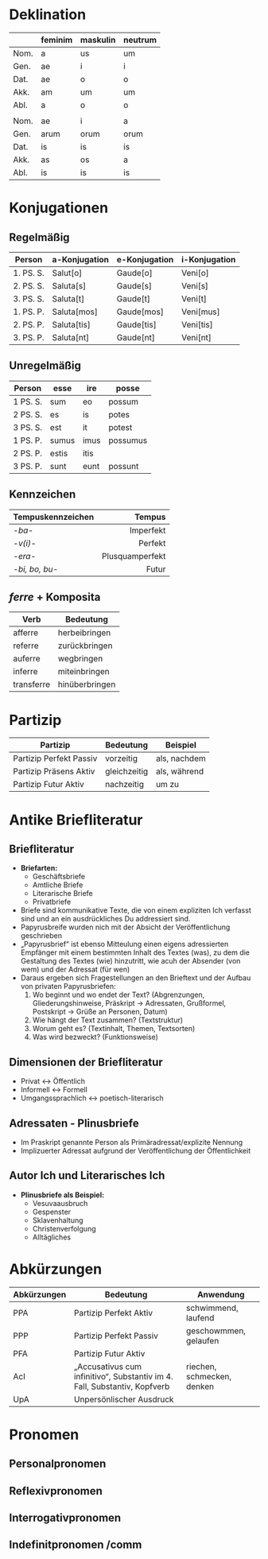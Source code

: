 # Deklination
| |feminim|maskulin|neutrum|
|-|-|-|-|
|Nom.|a|us|um|
|Gen.|ae|i|i|
|Dat.|ae|o|o|
|Akk.|am|um|um|
|Abl.|a|o|o|
|||
|Nom.|ae|i|a|
|Gen.|arum|orum|orum|
|Dat.|is|is|is|
|Akk.|as|os|a|
|Abl.|is|is|is|
# Konjugationen
## Regelmäßig
|Person|a-Konjugation|e-Konjugation|i-Konjugation|
|-|-|-|-|
|1. PS. S.|Salut\[o\]|Gaude\[o\]|Veni\[o\]|
|2. PS. S.|Saluta\[s\]|Gaude\[s\]|Veni\[s\]|
|3. PS. S.|Saluta\[t\]|Gaude\[t\]|Veni\[t\]|
|1. PS. P.|Saluta\[mos\]|Gaude\[mos\]|Veni\[mus\]|
|2. PS. P.|Saluta\[tis\]|Gaude\[tis\]|Veni\[tis\]|
|3. PS. P.|Saluta\[nt\]|Gaude\[nt\]|Veni\[nt\]|
## Unregelmäßig
|Person|esse|ire|posse|
|-|-|-|-|
|1 PS. S.|sum|eo|possum|
|2 PS. S.|es|is|potes|
|3 PS. S.|est|it|potest|
|1 PS. P.|sumus|imus|possumus|
|2 PS. P.|estis|itis||
|3 PS. P.|sunt|eunt|possunt|
## Kennzeichen
|Tempuskennzeichen|Tempus|
|:-|-:|
|*-ba-*|Imperfekt|
|*-v(i)-*|Perfekt|
|*-era-*|Plusquamperfekt|
|*-bi, bo, bu-*|Futur|
## *ferre* + Komposita
|Verb|Bedeutung|
|-|-|
|afferre|herbeibringen|
|referre|zurückbringen|
|auferre|wegbringen|
|inferre|miteinbringen|
|transferre|hinüberbringen|
# Partizip
|Partizip|Bedeutung|Beispiel|
|-|-|-|
|Partizip Perfekt Passiv|vorzeitig|als, nachdem|
|Partizip Präsens Aktiv|gleichzeitig|als, während|
|Partizip Futur Aktiv|nachzeitig|um zu|
# Antike Briefliteratur
## Briefliteratur
* __Briefarten:__
	* Geschäftsbriefe
	* Amtliche Briefe
	* Literarische Briefe
	* Privatbriefe
* Briefe sind kommunikative Texte, die von einem expliziten Ich verfasst sind und an ein ausdrückliches Du addressiert sind.
* Papyrusbreife wurden nich mit der Absicht der Veröffentlichung geschrieben
* „Papyrusbrief“ ist ebenso Mitteulung einen eigens adressierten Empfänger mit einem bestimmten Inhalt des Textes (was), zu dem die Gestaltung des Textes (wie) hinzutritt, wie acuh der Absender (von wem) und der Adressat (für wen)
* Daraus ergeben sich Fragestellungen an den Brieftext und der Aufbau von privaten Papyrusbriefen:
	1. Wo beginnt und wo endet der Text? (Abgrenzungen, Gliederungshinweise, Präskript -> Adressaten, Grußformel, Postskript -> Grüße an Personen, Datum)
	2. Wie hängt der Text zusammen? (Textstruktur)
	3. Worum geht es? (Textinhalt, Themen, Textsorten)
	4. Was wird bezweckt? (Funktionsweise)
## Dimensionen der Briefliteratur
* Privat <-> Öffentlich
* Informell <-> Formell
* Umgangssprachlich <-> poetisch-literarisch
## Adressaten - Plinusbriefe
* Im Praskript genannte Person als Primäradressat/explizite Nennung
* Implizuerter Adressat aufgrund der Veröffentlichung der Öffentlichkeit
## Autor Ich und Literarisches Ich
* __Plinusbriefe als Beispiel:__
	* Vesuvaausbruch
	* Gespenster
	* Sklavenhaltung
	* Christenverfolgung
	* Alltägliches
# Abkürzungen
|Abkürzungen|Bedeutung|Anwendung|
|-|-|-|
|PPA|Partizip Perfekt Aktiv|schwimmend, laufend|
|PPP|Partizip Perfekt Passiv|geschowmmen, gelaufen|
|PFA|Partizip Futur Aktiv|
|AcI|„Accusativus cum infinitivo“, Substantiv im 4. Fall, Substantiv, Kopfverb|riechen, schmecken, denken|
|UpA|Unpersönlischer Ausdruck|
# Pronomen
## Personalpronomen
## Reflexivpronomen
## Interrogativpronomen
## Indefinitpronomen /comm